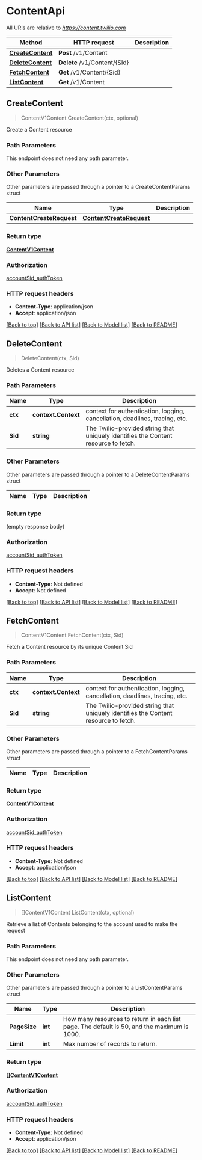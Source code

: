 # ContentApi

All URIs are relative to *https://content.twilio.com*

Method | HTTP request | Description
------------- | ------------- | -------------
[**CreateContent**](ContentApi.md#CreateContent) | **Post** /v1/Content | 
[**DeleteContent**](ContentApi.md#DeleteContent) | **Delete** /v1/Content/{Sid} | 
[**FetchContent**](ContentApi.md#FetchContent) | **Get** /v1/Content/{Sid} | 
[**ListContent**](ContentApi.md#ListContent) | **Get** /v1/Content | 



## CreateContent

> ContentV1Content CreateContent(ctx, optional)



Create a Content resource

### Path Parameters

This endpoint does not need any path parameter.

### Other Parameters

Other parameters are passed through a pointer to a CreateContentParams struct


Name | Type | Description
------------- | ------------- | -------------
**ContentCreateRequest** | [**ContentCreateRequest**](ContentCreateRequest.md) | 

### Return type

[**ContentV1Content**](ContentV1Content.md)

### Authorization

[accountSid_authToken](../README.md#accountSid_authToken)

### HTTP request headers

- **Content-Type**: application/json
- **Accept**: application/json

[[Back to top]](#) [[Back to API list]](../README.md#documentation-for-api-endpoints)
[[Back to Model list]](../README.md#documentation-for-models)
[[Back to README]](../README.md)


## DeleteContent

> DeleteContent(ctx, Sid)



Deletes a Content resource

### Path Parameters


Name | Type | Description
------------- | ------------- | -------------
**ctx** | **context.Context** | context for authentication, logging, cancellation, deadlines, tracing, etc.
**Sid** | **string** | The Twilio-provided string that uniquely identifies the Content resource to fetch.

### Other Parameters

Other parameters are passed through a pointer to a DeleteContentParams struct


Name | Type | Description
------------- | ------------- | -------------

### Return type

 (empty response body)

### Authorization

[accountSid_authToken](../README.md#accountSid_authToken)

### HTTP request headers

- **Content-Type**: Not defined
- **Accept**: Not defined

[[Back to top]](#) [[Back to API list]](../README.md#documentation-for-api-endpoints)
[[Back to Model list]](../README.md#documentation-for-models)
[[Back to README]](../README.md)


## FetchContent

> ContentV1Content FetchContent(ctx, Sid)



Fetch a Content resource by its unique Content Sid

### Path Parameters


Name | Type | Description
------------- | ------------- | -------------
**ctx** | **context.Context** | context for authentication, logging, cancellation, deadlines, tracing, etc.
**Sid** | **string** | The Twilio-provided string that uniquely identifies the Content resource to fetch.

### Other Parameters

Other parameters are passed through a pointer to a FetchContentParams struct


Name | Type | Description
------------- | ------------- | -------------

### Return type

[**ContentV1Content**](ContentV1Content.md)

### Authorization

[accountSid_authToken](../README.md#accountSid_authToken)

### HTTP request headers

- **Content-Type**: Not defined
- **Accept**: application/json

[[Back to top]](#) [[Back to API list]](../README.md#documentation-for-api-endpoints)
[[Back to Model list]](../README.md#documentation-for-models)
[[Back to README]](../README.md)


## ListContent

> []ContentV1Content ListContent(ctx, optional)



Retrieve a list of Contents belonging to the account used to make the request

### Path Parameters

This endpoint does not need any path parameter.

### Other Parameters

Other parameters are passed through a pointer to a ListContentParams struct


Name | Type | Description
------------- | ------------- | -------------
**PageSize** | **int** | How many resources to return in each list page. The default is 50, and the maximum is 1000.
**Limit** | **int** | Max number of records to return.

### Return type

[**[]ContentV1Content**](ContentV1Content.md)

### Authorization

[accountSid_authToken](../README.md#accountSid_authToken)

### HTTP request headers

- **Content-Type**: Not defined
- **Accept**: application/json

[[Back to top]](#) [[Back to API list]](../README.md#documentation-for-api-endpoints)
[[Back to Model list]](../README.md#documentation-for-models)
[[Back to README]](../README.md)

